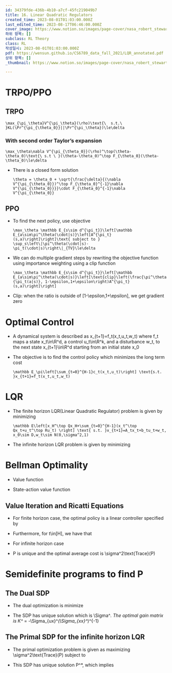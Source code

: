 ```yaml
---
id: 34379fde-436b-4b10-a7cf-45fc219049b7
title: 16. Linear Quadratic Regulators
created_time: 2023-08-01T01:03:00.000Z
last_edited_time: 2023-08-17T06:46:00.000Z
cover_image: https://www.notion.so/images/page-cover/nasa_robert_stewart_spacewalk_2.jpg
하위 항목: []
subclass: RL Theory
class: RL
작성일시: 2023-08-01T01:03:00.000Z
pdf: https://wensun.github.io/CS6789_data_fall_2021/LQR_annotated.pdf
상위 항목: []
_thumbnail: https://www.notion.so/images/page-cover/nasa_robert_stewart_spacewalk_2.jpg

---
```


# TRPO/PPO

## TRPO

```undefined
\max_{\pi_\theta}V^{\pi_\theta}(\rho)\text{\  s.t.\  }KL(\Pr^{\pi_{\theta_0}}||\Pr^{\pi_\theta})\le\delta
```

### With second order Taylor’s expansion

```undefined
\max_\theta\nabla V^{\pi_{\theta_0}}(\rho)^\top(\theta-\theta_0)\text{\ s.t \ }(\theta-\theta_0)^\top F_{\theta_0}(\theta-\theta_0)\le\delta
```

*   There is a closed form solution

    ```undefined
    \theta = \theta_0 + \sqrt{\frac{\delta}{(\nabla V^{\pi_{\theta_0}})^\top F_{\theta_0}^{-1}\nabla V^{\pi_{\theta_0}}}}\cdot F_{\theta_0}^{-1}\nabla V^{\pi_{\theta_0}}
    ```

## PPO

*   To find the next policy, use objective

    ```undefined
    \max_\theta \mathbb E_{s\sim d^{\pi_t}}\left[\mathbb E_{a\sim\pi^\theta(\cdot|s)}\left[A^{\pi_t}(s,a)\right]\right]\text{ subject to } \sup_s\left\|\pi^\theta(\cdot|s)-\pi_t(\cdot|s)\right\|_{TV}\le\delta
    ```

*   We can do multiple gradient steps by rewriting the objective function using importance weighting using a clip function

    ```undefined
    \max_\theta \mathbb E_{s\sim d^{\pi_t}}\left[\mathbb E_{a\sim\pi^\theta(\cdot|s)}\left[\text{clip}\left(\frac{\pi^\theta(a|s)}{\pi_t(a|s)}, 1-\epsilon,1+\epsilon\right)A^{\pi_t}(s,a)\right]\right]
    ```

*   Clip: when the ratio is outside of \[1-\epsilon,1+\epsilon], we get gradient zero

# Optimal Control

*   A dynamical system is described as x\_{t+1}=f\_t(x\_t,u\_t,w\_t) where f\_t maps a state x\_t\in\R^d, a control u\_t\in\R^k, and a disturbance w\_t, to the next state x\_{t+1}\in\R^d starting from an initial state x\_0

*   The objective is to find the control policy which minimizes the long term cost

    ```undefined
    \mathbb E_\pi\left[\sum_{t=0}^{H-1}c_t(x_t,u_t)\right] \text{s.t. }x_{t+1}=f_t(x_t,u_t,w_t)
    ```

# LQR

*   The finite horizon LQR(Linear Quadratic Regulator) problem is given by minimizing

    ```undefined
    \mathbb E\left[x_H^\top Qx_H+\sum_{t=0}^{H-1}(x_t^\top Qx_t+u_t^\top Ru_t) \right] \text{ s.t. }x_{t+1}=A_tx_t+b_tu_t+w_t, x_0\sim D,w_t\sim N(0,\sigma^2,1)
    ```

*   The infinite horizon LQR problem is given by minimizing

# Bellman Optimality

*   Value function

*   State-action value function

## Value Iteration and Ricatti Equations

*   For finite horizon case, the optimal policy is a linear controller specified by

*   Furthermore, for t\in\[H], we have that

*   For infinite horizon case

*   P is unique and the optimal average cost is \sigma^2\text{Trace}(P)

# Semidefinite programs to find P

## The Dual SDP

*   The dual optimization is minimize

*   The SDP has unique solution which is \Sigma^*. The optimal gain matrix is K^* = -\Sigma\_{ux}^*(\Sigma\_{xx}^*)^{-1}

## The Primal SDP for the infinite horizon LQR

*   The primal optimization problem is given as maximizing \sigma^2\text{Trace}(P) subject to

*   This SDP has unique solution P^\*, which implies
